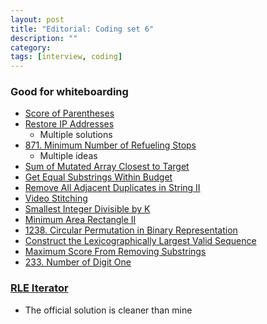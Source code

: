 ```yaml
---
layout: post
title: "Editorial: Coding set 6" 
description: ""
category: 
tags: [interview, coding]
---
```


### Good for whiteboarding
* [Score of Parentheses](https://leetcode.com/submissions/detail/401646145/)
* [Restore IP Addresses](https://leetcode.com/submissions/detail/367646415/)
  * Multiple solutions
* [871. Minimum Number of Refueling Stops](https://leetcode.com/submissions/detail/341339374/)
  * Multiple ideas
* [Sum of Mutated Array Closest to Target](https://leetcode.com/submissions/detail/404490610/)
* [Get Equal Substrings Within Budget](https://leetcode.com/submissions/detail/404558463/)
* [Remove All Adjacent Duplicates in String II](https://leetcode.com/submissions/detail/401241466/)
* [Video Stitching](https://leetcode.com/submissions/detail/401257873/)
* [Smallest Integer Divisible by K](https://leetcode.com/submissions/detail/418630329/)
* [Minimum Area Rectangle II](https://leetcode.com/submissions/detail/418637589/)
* [1238. Circular Permutation in Binary Representation](https://leetcode.com/submissions/detail/418997896/)
* [Construct the Lexicographically Largest Valid Sequence](https://leetcode.com/submissions/detail/440881776/)
* [Maximum Score From Removing Substrings](https://leetcode.com/submissions/detail/440971558/)
* [233. Number of Digit One](https://leetcode.com/submissions/detail/361726616/)

### [RLE Iterator](https://leetcode.com/submissions/detail/405486584/)
* The official solution is cleaner than mine

